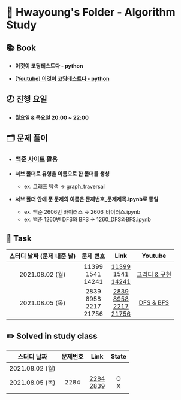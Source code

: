# 🍒 Hwayoung's Folder - Algorithm Study



## 📚 Book 

- **이것이 코딩테스트다 - python**

- **[[Youtube] 이것이 코딩테스트다 - python](https://www.youtube.com/watch?v=m-9pAwq1o3w&list=PLRx0vPvlEmdAghTr5mXQxGpHjWqSz0dgC)**



## 🕗 진행 요일 

- **월요일 & 목요일 20:00 ~ 22:00**



## 🗂 문제 풀이

- ### [백준 사이트](https://www.acmicpc.net/) 활용

- **서브 폴더로 유형을 이름으로 한 폴더를 생성**

  -  ex. 그래프 탐색 → graph_traversal

- **서브 폴더 안에 푼 문제의 이름은 문제번호_문제제목.ipynb로 통일**

  - ex. 백준 2606번 바이러스 → 2606_바이러스.ipynb
  - ex. 백준 1260번 DFS와 BFS → 1260_DFS와BFS.ipynb

  

## 📌 Task

| 스터디 날짜 (문제 내준 날) |              문제 번호              |                             Link                             |                           Youtube                            |
| :------------------------: | :---------------------------------: | :----------------------------------------------------------: | :----------------------------------------------------------: |
|      2021.08.02 (월)       |     11399<br />1541<br />14241      | [11399](https://www.acmicpc.net/problem/11399)<br />[1541](https://www.acmicpc.net/problem/1541)<br />[14241](https://www.acmicpc.net/problem/14241) | [그리디 & 구현](https://www.youtube.com/watch?v=2zjoKjt97vQ&list=PLRx0vPvlEmdAghTr5mXQxGpHjWqSz0dgC&index=3) |
|      2021.08.05 (목)       | 2839<br />8958<br />2217<br />21756 | [2839](https://www.acmicpc.net/problem/2839)<br />[8958](https://www.acmicpc.net/problem/8958)<br />[2217](https://www.acmicpc.net/problem/2217)<br />[21756](https://www.acmicpc.net/problem/21756) |   [DFS & BFS](https://www.youtube.com/watch?v=7C9RgOcvkvo)   |



## ✏️ Solved in study class

|   스터디 날짜   | 문제번호 |                             Link                             |  State   |
| :-------------: | :------: | :----------------------------------------------------------: | :------: |
| 2021.08.02 (월) |          |                                                              |          |
| 2021.08.05 (목) |   2284   | [2284](https://www.acmicpc.net/problem/2884)<br />[2839](https://www.acmicpc.net/problem/2839) | O<br />X |
|                 |          |                                                              |          |

